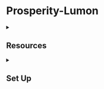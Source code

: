 # Prosperity-Lumon  
</details>
<details>
<summary><h2> Resources</h2></summary>

## Trading Terms Wiki 
[Trading Glossary](https://imc-prosperity.notion.site/Trading-glossary-19ee8453a09381478d7ce4e322dcaff4)  

## Algo Writing Wiki  
[Writing an Algorithm in Python](https://imc-prosperity.notion.site/Writing-an-Algorithm-in-Python-19ee8453a0938114a15eca1124bf28a1#19ee8453a09381638ed3cbd18cc93f28)  

## Previous Manual 
[Manual Git](https://github.com/gabsens/IMC-Prosperity-2-Manual/tree/master)

## Top Placing Git 
- [Second Place](https://github.com/ericcccsliu/imc-prosperity-2/blob/main/README.md)

- [Ninth Place](https://github.com/jmerle/imc-prosperity-2)

## Open-source Tools  
- [IMC Prosperity 3 Submitter](https://github.com/jmerle/imc-prosperity-3-submitter)  
- [IMC Prosperity 3 Backtester](https://github.com/jmerle/imc-prosperity-3-backtester)  
- [IMC Prosperity 3 Visualizer](https://github.com/jmerle/imc-prosperity-3-visualizer)  
</details>
<details>
<summary><h2> Set Up</h2></summary>

## Create Environment 
- Install Conda
- Create environment 
```
conda create --name lumon python=3.12
```
- Activate environment 
```
conda activate lumon
```
- Install dependencies 
```
pip install -r requirements.txt 
```
## Run Code

Use this command to run
```console
prosperity3bt tutorial/tutorial.py 0 --vis --match-trades worse
```
- ```prosperity3bt``` is the backtester command
- ```tutorial/tutorial.py``` path to trader file
- ```0``` is the day to run the backtester for
- ```--vis``` is to open results in visualiser 
- ```--match-trades``` worse (need to test which option is most accurate but from reading chat sounds like this is it - matches your orders against trades that happened at worse prices than what you put out)

## Stay updated

run
```
pip install -U prosperity3bt
```
use the right round
```
prosperity3bt tutorial/tutorial.py 1 --vis --match-trades worse
```
